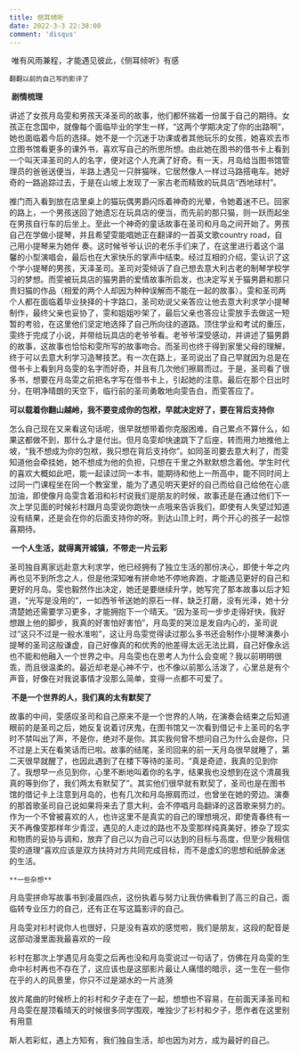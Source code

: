 ```yaml
---
title: 侧耳倾听
date: 2022-3-3 22:38:00
comment: 'disqus'
---
```


​	唯有风雨兼程，才能遇见彼此，《侧耳倾听》有感

 	翻翻以前的自己写的影评了

​	**剧情梳理**

​	讲述了女孩月岛雯和男孩天泽圣司的故事，他们都怀揣着一份属于自己的期待。女孩正在念国中，就像每个面临毕业的学生一样，“这两个学期决定了你的出路啊”，她也面临着今后的选择。她不是一个沉迷于功课或者其他玩乐的女孩，她喜欢去市立图书馆看更多的课外书，喜欢写自己的所思所想。由此她在图书的借书卡上看到一个叫天泽圣司的人的名字，便对这个人充满了好奇。有一天，月岛给当图书馆管理员的爸爸送便当，半路上遇见一只胖猫咪，它居然像人一样过马路搭电车。她好奇的一路追踪过去，于是在山坡上发现了一家古老而精致的玩具店“西地球村”。

​	推门而入看到放在店里桌上的猫玩偶男爵闪烁着神奇的光晕，令她着迷不已。回家的路上，一个男孩送回了她遗忘在玩具店的便当，而先前的那只猫，则一跃而起坐在男孩自行车的后坐上。至此一个神奇的童话故事在圣司和月岛之间开始了。男孩自己在学做小提琴，并且希望雯能唱她正在翻译的一首英文歌country road，自己用小提琴来为她伴 奏。这时候爷爷认识的老乐手们来了，在这里进行着这个温馨的小型演唱会，最后也在大家快乐的掌声中结束。经过互相的介绍，雯认识了这个学小提琴的男孩，天泽圣司。圣司对雯倾诉了自己想去意大利古老的制琴学校学习的梦想。而雯被玩具店的猫男爵的爱情故事所启发，也决定写关于猫男爵和那只贵妇猫的作品（相爱的两个人却因为种种误解而不能在一起的故事）。雯和圣司两个人都在面临着毕业抉择的十字路口，圣司劝说父亲答应让他去意大利求学小提琴制作，最终父亲也妥协了，雯和姐姐吵架了，最后父亲也答应让雯放手去做这一短暂的考验，在这里他们坚定地选择了自己所向往的道路。顶住学业和考试的重压，雯终于完成了小说，并带给玩具店的老爷爷看。老爷爷深受感动，并讲述了猫男爵的故事，这故事也恰恰和雯所写的故事吻合。而圣司也终于得到家里父母的理解，终于可以去意大利学习造琴技艺。有一次在路上，圣司说出了自己早就因为总是在借书卡上看到月岛雯的名字而好奇，并且有几次他们擦肩而过。于是，圣司看了很多书，想要在月岛雯之前把名字写在借书卡上，引起她的注意。最后在那个日出时分，在明净晴朗的天空下，临行前的圣司勇敢地向雯告白，而雯答应了。

​	**可以载着你翻山越岭，我不要变成你的包袱，早就决定好了，要在背后支持你**

 怎么自己现在又来看这句话呢，很早就想带着你克服困难，自己累点不算什么，如果这都做不到，那什么才是付出。但月岛雯却快速跳下了后座，转而用力地推他上坡，“我不想成为你的包袱，我只想在背后支持你”。如同圣司要去意大利了，而雯知道他会牵挂她，她不想成为他的负担，只想在千里之外默默想念着他。学生时代的喜欢大概如此吧，能一起读过同一本书，能期待和他上一所高中，能不同时间上过同一门课程坐在同一个教室里，能为了遇见明天更好的自己而给自己给他在心底加油，即使像月岛雯含着泪和衫村说我们是朋友的时候，故事还是在通过他们下一次上学见面的时候衫村跟月岛雯说你跑快一点哦来告诉我们，即使有人失望过知道没有结果，还是会在你的后面支持你的呀。到达山顶上时，两个开心的孩子一起惊喜期待。

​	**一个人生活，就得离开城镇，不带走一片云彩**

​	圣司独自离家远赴意大利求学，他已经拥有了独立生活的那份决心，即使十年之内再也见不到所念之人，但是他深知唯有拼命地不停地奔跑，才能遇见更好的自己和更好的月岛。雯也毅然作出决定，她还是要继续升学，她写完了那本故事以后才知道，“光写是没用的”，一如西爷爷送她的原石一样，缺乏打磨，没有光泽，她十分清楚她还需要学习更多，才能拥抱下一个晴天。“因为圣司一步步走得好快，我好想跟上他的脚步，我真的好害怕好害怕”，月岛雯的哭泣是发自内心的，圣司说过“这只不过是一般水准啦”，这让月岛雯觉得读过那么多书还会制作小提琴演奏小提琴的圣司这般谦虚，自己好像真的和优秀的他差得太远无法比肩，自己好像永远也不能和他融入一个世界之中。月岛雯也在思考人为什么会变呢？我以前明明很乖，而且很温柔的。最近却老是心神不宁，也不像以前那么活泼了，心里总是有个声音，好像在对我说事情才没那么简单，变得一点都不可爱了。

​	**不是一个世界的人，我们真的太有默契了**

​	故事的中间，雯感叹圣司和自己原来不是一个世界的人呐，在演奏会结束之后知道眼前的是圣司之后，她反复说着讨厌鬼，在图书馆又一次看到借记卡上圣司的名字时不禁叫出了声，不是你，绝对不是你。其实我何曾不想问自己为什么会是你，只不过是上天在看笑话而已啦。故事的结尾，圣司回来的前一天月岛很早就睡了，第二天很早就醒了，也因此遇到了在楼下等待的圣司，“真是奇迹，我真的见到你了。我想早一点见到你，心里不断地叫着你的名字，结果我也没想到在这个清晨我真的等到你了，我们两太有默契了”。其实他们很早就有默契了，圣司也是在图书馆的借记卡上注意到月岛的，也有几次和月岛擦肩而过，也曾坐在她的旁边。演奏的那首歌圣司自己说如果将来去了意大利，会不停唱月岛翻译的这首歌来努力的。作为一个不曾被喜欢的人，也许这里不是真实的自己的理想境况，即使青春终有一天不再像雯那样年少青涩，遇见的人走过的路也不及雯那样纯真美好，掺杂了现实和物质的妥协与调和，放弃了自己以为自己可以达到的目标与高度，但至少我相信雯的道理“喜欢应该是双方扶持对方共同完成目标，而不是虚幻的思想和纸醉金迷的生活。

 	**一些杂想**

​	月岛雯拼命写故事书到凌晨四点，这份执着与努力让我仿佛看到了高三的自己，面临转专业压力的自己，还有正在写这篇影评的自己。

​	月岛雯对衫村说你人也很好，只是没有喜欢的感觉啦，我们是朋友，这段的配音是这部动漫里面我最喜欢的一段

 衫村在那次上学遇见月岛雯之后再也没和月岛雯说过一句话了，仿佛在月岛雯的生命中衫村再也不存在了，这应该也是这部影片最让人痛惜的暗示，这一生在一些你在乎的人的风景里，你只不过是湖水的一片涟漪

​	放片尾曲的时候桥上的衫村和夕子走在了一起，想想也不容易，在前面天泽圣司和月岛雯在屋顶看晴天的时候很多同学围观，唯独少了衫村和夕子，愿作者在这里别有用意

​	斯人若彩虹，遇上方知有，我们独自生活，却也因为对方，成为最好的自己。